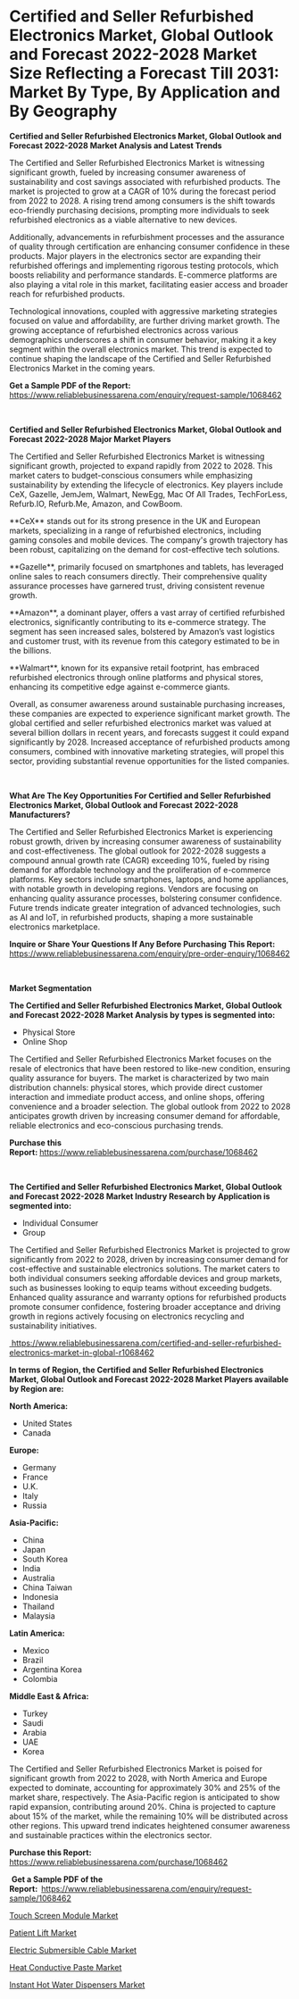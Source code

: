 <p><h1>Certified and Seller Refurbished Electronics Market, Global Outlook and Forecast 2022-2028 Market Size Reflecting a Forecast Till 2031: Market By Type, By Application and By Geography</h1></p><p><strong>Certified and Seller Refurbished Electronics Market, Global Outlook and Forecast 2022-2028 Market Analysis and Latest Trends</strong></p>
<p><p>The Certified and Seller Refurbished Electronics Market is witnessing significant growth, fueled by increasing consumer awareness of sustainability and cost savings associated with refurbished products. The market is projected to grow at a CAGR of 10% during the forecast period from 2022 to 2028. A rising trend among consumers is the shift towards eco-friendly purchasing decisions, prompting more individuals to seek refurbished electronics as a viable alternative to new devices.</p><p>Additionally, advancements in refurbishment processes and the assurance of quality through certification are enhancing consumer confidence in these products. Major players in the electronics sector are expanding their refurbished offerings and implementing rigorous testing protocols, which boosts reliability and performance standards. E-commerce platforms are also playing a vital role in this market, facilitating easier access and broader reach for refurbished products.</p><p>Technological innovations, coupled with aggressive marketing strategies focused on value and affordability, are further driving market growth. The growing acceptance of refurbished electronics across various demographics underscores a shift in consumer behavior, making it a key segment within the overall electronics market. This trend is expected to continue shaping the landscape of the Certified and Seller Refurbished Electronics Market in the coming years.</p></p>
<p><strong>Get a Sample PDF of the Report:&nbsp;</strong> <a href="https://www.reliablebusinessarena.com/enquiry/request-sample/1068462">https://www.reliablebusinessarena.com/enquiry/request-sample/1068462</a></p>
<p>&nbsp;</p>
<p><strong>Certified and Seller Refurbished Electronics Market, Global Outlook and Forecast 2022-2028 Major Market Players</strong></p>
<p><p>The Certified and Seller Refurbished Electronics Market is witnessing significant growth, projected to expand rapidly from 2022 to 2028. This market caters to budget-conscious consumers while emphasizing sustainability by extending the lifecycle of electronics. Key players include CeX, Gazelle, JemJem, Walmart, NewEgg, Mac Of All Trades, TechForLess, Refurb.IO, Refurb.Me, Amazon, and CowBoom.</p><p>**CeX** stands out for its strong presence in the UK and European markets, specializing in a range of refurbished electronics, including gaming consoles and mobile devices. The company's growth trajectory has been robust, capitalizing on the demand for cost-effective tech solutions.</p><p>**Gazelle**, primarily focused on smartphones and tablets, has leveraged online sales to reach consumers directly. Their comprehensive quality assurance processes have garnered trust, driving consistent revenue growth. </p><p>**Amazon**, a dominant player, offers a vast array of certified refurbished electronics, significantly contributing to its e-commerce strategy. The segment has seen increased sales, bolstered by Amazon’s vast logistics and customer trust, with its revenue from this category estimated to be in the billions.</p><p>**Walmart**, known for its expansive retail footprint, has embraced refurbished electronics through online platforms and physical stores, enhancing its competitive edge against e-commerce giants. </p><p>Overall, as consumer awareness around sustainable purchasing increases, these companies are expected to experience significant market growth. The global certified and seller refurbished electronics market was valued at several billion dollars in recent years, and forecasts suggest it could expand significantly by 2028. Increased acceptance of refurbished products among consumers, combined with innovative marketing strategies, will propel this sector, providing substantial revenue opportunities for the listed companies.</p></p>
<p>&nbsp;</p>
<p><strong>What Are The Key Opportunities For Certified and Seller Refurbished Electronics Market, Global Outlook and Forecast 2022-2028 Manufacturers?</strong></p>
<p><p>The Certified and Seller Refurbished Electronics Market is experiencing robust growth, driven by increasing consumer awareness of sustainability and cost-effectiveness. The global outlook for 2022-2028 suggests a compound annual growth rate (CAGR) exceeding 10%, fueled by rising demand for affordable technology and the proliferation of e-commerce platforms. Key sectors include smartphones, laptops, and home appliances, with notable growth in developing regions. Vendors are focusing on enhancing quality assurance processes, bolstering consumer confidence. Future trends indicate greater integration of advanced technologies, such as AI and IoT, in refurbished products, shaping a more sustainable electronics marketplace.</p></p>
<p><strong>Inquire or Share Your Questions If Any Before Purchasing This Report:</strong> <a href="https://www.reliablebusinessarena.com/enquiry/pre-order-enquiry/1068462">https://www.reliablebusinessarena.com/enquiry/pre-order-enquiry/1068462</a></p>
<p>&nbsp;</p>
<p><strong>Market Segmentation</strong></p>
<p><strong>The Certified and Seller Refurbished Electronics Market, Global Outlook and Forecast 2022-2028 Market Analysis by types is segmented into:</strong></p>
<p><ul><li>Physical Store</li><li>Online Shop</li></ul></p>
<p><p>The Certified and Seller Refurbished Electronics Market focuses on the resale of electronics that have been restored to like-new condition, ensuring quality assurance for buyers. The market is characterized by two main distribution channels: physical stores, which provide direct customer interaction and immediate product access, and online shops, offering convenience and a broader selection. The global outlook from 2022 to 2028 anticipates growth driven by increasing consumer demand for affordable, reliable electronics and eco-conscious purchasing trends.</p></p>
<p><strong>Purchase this Report:&nbsp;</strong><a href="https://www.reliablebusinessarena.com/purchase/1068462">https://www.reliablebusinessarena.com/purchase/1068462</a></p>
<p>&nbsp;</p>
<p><strong>The Certified and Seller Refurbished Electronics Market, Global Outlook and Forecast 2022-2028 Market Industry Research by Application is segmented into:</strong></p>
<p><ul><li>Individual Consumer</li><li>Group</li></ul></p>
<p><p>The Certified and Seller Refurbished Electronics Market is projected to grow significantly from 2022 to 2028, driven by increasing consumer demand for cost-effective and sustainable electronics solutions. The market caters to both individual consumers seeking affordable devices and group markets, such as businesses looking to equip teams without exceeding budgets. Enhanced quality assurance and warranty options for refurbished products promote consumer confidence, fostering broader acceptance and driving growth in regions actively focusing on electronics recycling and sustainability initiatives.</p></p>
<p><a href="https://www.reliablebusinessarena.com/certified-and-seller-refurbished-electronics-market-in-global-r1068462">&nbsp;https://www.reliablebusinessarena.com/certified-and-seller-refurbished-electronics-market-in-global-r1068462</a></p>
<p><strong>In terms of Region, the Certified and Seller Refurbished Electronics Market, Global Outlook and Forecast 2022-2028 Market Players available by Region are:</strong></p>
<p>
    <p> <strong> North America: </strong>
        <ul>
            <li>United States</li>
            <li>Canada</li>
        </ul>
        </p> 
    <p> <strong> Europe: </strong>
        <ul>
            <li>Germany</li>
            <li>France</li>
            <li>U.K.</li>
            <li>Italy</li>
            <li>Russia</li>
        </ul>
        </p> 
    <p> <strong> Asia-Pacific: </strong>
        <ul>
            <li>China</li>
            <li>Japan</li>
            <li>South Korea</li>
            <li>India</li>
            <li>Australia</li>
            <li>China Taiwan</li>
            <li>Indonesia</li>
            <li>Thailand</li>
            <li>Malaysia</li>
        </ul>
        </p> 
    <p> <strong> Latin America: </strong>
        <ul>
            <li>Mexico</li>
            <li>Brazil</li>
            <li>Argentina Korea</li>
            <li>Colombia</li>
        </ul>
        </p> 
    <p> <strong> Middle East & Africa: </strong>
        <ul>
            <li>Turkey</li>
            <li>Saudi</li>
            <li>Arabia</li>
            <li>UAE</li>
            <li>Korea</li>
        </ul>
    </p>
    </p>
<p><p>The Certified and Seller Refurbished Electronics Market is poised for significant growth from 2022 to 2028, with North America and Europe expected to dominate, accounting for approximately 30% and 25% of the market share, respectively. The Asia-Pacific region is anticipated to show rapid expansion, contributing around 20%. China is projected to capture about 15% of the market, while the remaining 10% will be distributed across other regions. This upward trend indicates heightened consumer awareness and sustainable practices within the electronics sector.</p></p>
<p><strong>Purchase this Report: </strong><a href="https://www.reliablebusinessarena.com/purchase/1068462">https://www.reliablebusinessarena.com/purchase/1068462</a></p>
<p>&nbsp;<strong>Get a Sample PDF of the Report:&nbsp;&nbsp;</strong><a href="https://www.reliablebusinessarena.com/enquiry/request-sample/1068462">https://www.reliablebusinessarena.com/enquiry/request-sample/1068462</a></p>
<p><strong></strong></p>
<p><p><a href="https://www.linkedin.com/pulse/how-touch-screen-module-market-changing-from-2024-2031-qcmre?trackingId=c7dgY%2F4OQ%2BuB75UhaxVY9g%3D%3D">Touch Screen Module Market</a></p><p><a href="https://www.linkedin.com/pulse/insights-patient-lift-market-players-size-geographical-vhade?trackingId=E2I7AKbEQneBnN0EeM%2Ftpw%3D%3D">Patient Lift Market</a></p><p><a href="https://medium.com/@justin.wright5348/the-electric-submersible-cable-market-decisions-are-mostly-driven-by-resource-optimization-and-d4b4dbe4bf25">Electric Submersible Cable Market</a></p><p><a href="https://issuu.com/reportprime-2/docs/heat-conductive-paste-market-size-2_4e0059c117f3d5">Heat Conductive Paste Market</a></p><p><a href="https://medium.com/@ruslanuc7g/the-instant-hot-water-dispensers-market-industry-provides-a-comprehensive-and-current-analysis-of-61f9f2a3b1ab">Instant Hot Water Dispensers Market</a></p></p>